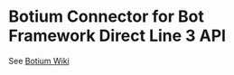 # Botium Connector for Bot Framework Direct Line 3 API

See [Botium Wiki](https://github.com/codeforequity-at/botium-core/wiki/operation-mode-directline3)
